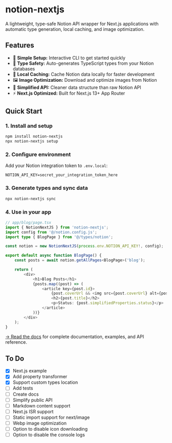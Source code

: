 # notion-nextjs

A lightweight, type-safe Notion API wrapper for Next.js applications with automatic type generation, local caching, and image optimization.

## Features

- 🚀 **Simple Setup:** Interactive CLI to get started quickly
- 📘 **Type Safety:** Auto-generates TypeScript types from your Notion databases
- 💾 **Local Caching:** Cache Notion data locally for faster development
- 🖼️ **Image Optimization:** Download and optimize images from Notion
- 🎯 **Simplified API:** Cleaner data structure than raw Notion API
- ⚡ **Next.js Optimized:** Built for Next.js 13+ App Router

## Quick Start

### 1. Install and setup

```bash
npm install notion-nextjs
npx notion-nextjs setup
```

### 2. Configure environment

Add your Notion integration token to `.env.local`:

```env
NOTION_API_KEY=secret_your_integration_token_here
```

### 3. Generate types and sync data

```bash
npx notion-nextjs sync
```

### 4. Use in your app

```typescript
// app/blog/page.tsx
import { NotionNextJS } from 'notion-nextjs';
import config from '@/notion.config.js';
import type { BlogPage } from '@/types/notion';

const notion = new NotionNextJS(process.env.NOTION_API_KEY!, config);

export default async function BlogPage() {
	const posts = await notion.getAllPages<BlogPage>('blog');

	return (
		<div>
			<h1>Blog Posts</h1>
			{posts.map((post) => (
				<article key={post.id}>
					{post.coverUrl && <img src={post.coverUrl} alt={post.title || ''} />}
					<h2>{post.title}</h2>
					<p>Status: {post.simplifiedProperties.status}</p>
				</article>
			))}
		</div>
	);
}
```

[ → Read the docs](https://docs.notion-nextjs.com) for complete documentation, examples, and API reference.

## To Do

- [x] Next.js example
- [x] Add property transformer
- [x] Support custom types location
- [ ] Add tests
- [ ] Create docs
- [ ] Simplify public API
- [ ] Markdown content support
- [ ] Next.js ISR support
- [ ] Static import support for next/image
- [ ] Webp image optimization
- [ ] Option to disable icon downloading
- [ ] Option to disable the console logs
